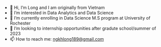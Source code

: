 - 👋 Hi, I’m Long and I am originally from Vietnam
- 👀 I’m interested in Data Analytics and Data Science
- 🌱 I’m currently enrolling in Data Science M.S program at University of Rochester
- 💞️ I’m looking to internship opportunities after gradute school/summer of 2023 
- 📫 How to reach me: ngkhlong189@gmail.com

<!---
khlong189/khlong189 is a ✨ special ✨ repository because its `README.md` (this file) appears on your GitHub profile.
You can click the Preview link to take a look at your changes.
--->
